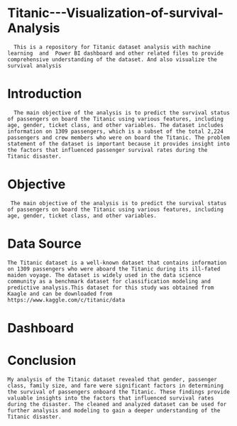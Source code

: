 # Titanic---Visualization-of-survival-Analysis

      This is a repository for Titanic dataset analysis with machine learning  and  Power BI dashboard and other related files to provide comprehensive understanding of the dataset. And also visualize the survival analysis

# Introduction  

      The main objective of the analysis is to predict the survival status of passengers on board the Titanic using various features, including age, gender, ticket class, and other variables. The dataset includes information on 1309 passengers, which is a subset of the total 2,224 passengers and crew members who were on board the Titanic. The problem statement of the dataset is important because it provides insight into the factors that influenced passenger survival rates during the Titanic disaster.

# Objective

     The main objective of the analysis is to predict the survival status of passengers on board the Titanic using various features, including age, gender, ticket class, and other variables.

# Data Source

    The Titanic dataset is a well-known dataset that contains information on 1309 passengers who were aboard the Titanic during its ill-fated maiden voyage. The dataset is widely used in the data science community as a benchmark dataset for classification modeling and predictive analysis.This dataset for this study was obtained from Kaagle and can be downloaded from https://www.kaggle.com/c/titanic/data

# Dashboard



# Conclusion

    My analysis of the Titanic dataset revealed that gender, passenger class, family size, and fare were significant factors in determining the survival of passengers onboard the Titanic. These findings provide valuable insights into the factors that influenced survival rates during the disaster. The cleaned and analyzed dataset can be used for further analysis and modeling to gain a deeper understanding of the Titanic disaster.

